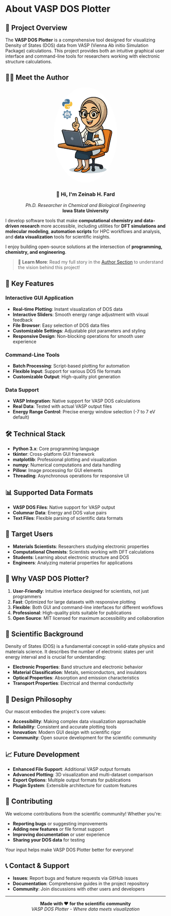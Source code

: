 # About VASP DOS Plotter

## 🎯 Project Overview

The **VASP DOS Plotter** is a comprehensive tool designed for visualizing Density of States (DOS) data from VASP (Vienna Ab initio Simulation Package) calculations. This project provides both an intuitive graphical user interface and command-line tools for researchers working with electronic structure calculations.

## 👨‍🔬 Meet the Author

<div align="center">
  <img src="DrZ.png" alt="Zeinab H. Fard" width="200" height="300" style="border-radius: 50%;">
  <br>
  <h3>👋 Hi, I'm <strong>Zeinab H. Fard</strong></h3>
  <p><em>Ph.D. Researcher in Chemical and Biological Engineering</em><br>
  <strong>Iowa State University</strong></p>
</div>

I develop software tools that make **computational chemistry and data-driven research** more accessible, including utilities for **DFT simulations and molecular modeling**, **automation scripts** for HPC workflows and analysis, and **data visualization** tools for scientific insights.

I enjoy building open-source solutions at the intersection of **programming, chemistry, and engineering**.

> 📖 **Learn More**: Read my full story in the [Author Section](AUTHOR.md) to understand the vision behind this project!


## 🚀 Key Features

### Interactive GUI Application
- **Real-time Plotting**: Instant visualization of DOS data
- **Interactive Sliders**: Smooth energy range adjustment with visual feedback
- **File Browser**: Easy selection of DOS data files
- **Customizable Settings**: Adjustable plot parameters and styling
- **Responsive Design**: Non-blocking operations for smooth user experience

### Command-Line Tools
- **Batch Processing**: Script-based plotting for automation
- **Flexible Input**: Support for various DOS file formats
- **Customizable Output**: High-quality plot generation

### Data Support
- **VASP Integration**: Native support for VASP DOS calculations
- **Real Data**: Tested with actual VASP output files
- **Energy Range Control**: Precise energy window selection (-7 to 7 eV default)

## 🛠️ Technical Stack

- **Python 3.x**: Core programming language
- **tkinter**: Cross-platform GUI framework
- **matplotlib**: Professional plotting and visualization
- **numpy**: Numerical computations and data handling
- **Pillow**: Image processing for GUI elements
- **Threading**: Asynchronous operations for responsive UI

## 📊 Supported Data Formats

- **VASP DOS Files**: Native support for VASP output
- **Columnar Data**: Energy and DOS value pairs
- **Text Files**: Flexible parsing of scientific data formats

## 🎯 Target Users

- **Materials Scientists**: Researchers studying electronic properties
- **Computational Chemists**: Scientists working with DFT calculations
- **Students**: Learning about electronic structure and DOS
- **Engineers**: Analyzing material properties for applications

## 🌟 Why VASP DOS Plotter?

1. **User-Friendly**: Intuitive interface designed for scientists, not just programmers
2. **Fast**: Optimized for large datasets with responsive plotting
3. **Flexible**: Both GUI and command-line interfaces for different workflows
4. **Professional**: High-quality plots suitable for publications
5. **Open Source**: MIT licensed for maximum accessibility and collaboration

## 🔬 Scientific Background

Density of States (DOS) is a fundamental concept in solid-state physics and materials science. It describes the number of electronic states per unit energy interval and is crucial for understanding:

- **Electronic Properties**: Band structure and electronic behavior
- **Material Classification**: Metals, semiconductors, and insulators
- **Optical Properties**: Absorption and emission characteristics
- **Transport Properties**: Electrical and thermal conductivity

## 🎨 Design Philosophy

Our mascot embodies the project's core values:
- **Accessibility**: Making complex data visualization approachable
- **Reliability**: Consistent and accurate plotting tools
- **Innovation**: Modern GUI design with scientific rigor
- **Community**: Open source development for the scientific community

## 📈 Future Development

- **Enhanced File Support**: Additional VASP output formats
- **Advanced Plotting**: 3D visualization and multi-dataset comparison
- **Export Options**: Multiple output formats for publications
- **Plugin System**: Extensible architecture for custom features

## 🤝 Contributing

We welcome contributions from the scientific community! Whether you're:
- **Reporting bugs** or suggesting improvements
- **Adding new features** or file format support
- **Improving documentation** or user experience
- **Sharing your DOS data** for testing

Your input helps make VASP DOS Plotter better for everyone!

## 📞 Contact & Support

- **Issues**: Report bugs and feature requests via GitHub issues
- **Documentation**: Comprehensive guides in the project repository
- **Community**: Join discussions with other users and developers

---

<div align="center">
  <strong>Made with ❤️ for the scientific community</strong>
  <br>
  <em>VASP DOS Plotter - Where data meets visualization</em>
</div>
